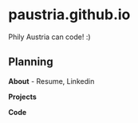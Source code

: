 # paustria.github.io
Phily Austria can code! :)

## Planning
**About** - Resume, Linkedin

**Projects**

**Code**
